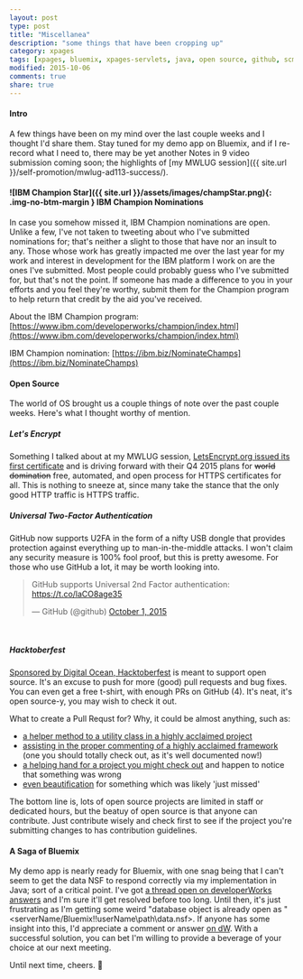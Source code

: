 ```yaml
---
layout: post
type: post
title: "Miscellanea"
description: "some things that have been cropping up"
category: xpages
tags: [xpages, bluemix, xpages-servlets, java, open source, github, scm]
modified: 2015-10-06
comments: true
share: true
---
```


#### Intro
A few things have been on my mind over the last couple weeks and I thought I'd share them. Stay tuned for my demo app on Bluemix, and if I re-record what I need to, there may be yet another Notes in 9 video submission coming soon; the highlights of [my MWLUG session]({{ site.url }}/self-promotion/mwlug-ad113-success/).

#### ![IBM Champion Star]({{ site.url }}/assets/images/champStar.png){: .img-no-btm-margin } IBM Champion Nominations
In case you somehow missed it, IBM Champion nominations are open. Unlike a few, I've not taken to tweeting about who I've submitted nominations for; that's neither a slight to those that have nor an insult to any. Those whose work has greatly impacted me over the last year for my work and interest in development for the IBM platform I work on are the ones I've submitted. Most people could probably guess who I've submitted for, but that's not the point. If someone has made a difference to you in your efforts and you feel <span data-toggle="tooltip" title="not necessarily to wield Mjölnir">they're worthy</span>, submit them for the Champion program to help return that credit by the aid you've received.

About the IBM Champion program:
[https://www.ibm.com/developerworks/champion/index.html](https://www.ibm.com/developerworks/champion/index.html)

IBM Champion nomination:
[https://ibm.biz/NominateChamps](https://ibm.biz/NominateChamps)

#### Open Source
The world of OS brought us a couple things of note over the past couple weeks. Here's what I thought worthy of mention.

##### Let's Encrypt
Something I talked about at my MWLUG session, [LetsEncrypt.org issued its first certificate](https://letsencrypt.org/2015/09/14/our-first-cert.html) and is driving forward with their Q4 2015 plans for <s>world domination</s> free, automated, and open process for HTTPS certificates for all. This is nothing to sneeze at, since many take the stance that the only good HTTP traffic is HTTPS traffic.

<!--
![Let's Encrypt](//letsencrypt.org/assets/images/letsencrypt-logo-horizontal.svg){: .img-no-btm-margin }
-->

##### Universal Two-Factor Authentication
GitHub now supports U2FA in the form of a nifty USB dongle that provides protection against everything up to man-in-the-middle attacks. I won't claim any security measure is 100% fool proof, but this is pretty awesome. For those who use GitHub a lot, it may be worth looking into.

<blockquote class="twitter-tweet" data-partner="tweetdeck"><p lang="en" dir="ltr">GitHub supports Universal 2nd Factor authentication: <a href="https://t.co/laCO8age35">https://t.co/laCO8age35</a></p>&mdash; GitHub (@github) <a href="https://twitter.com/github/status/649638137895870464">October 1, 2015</a></blockquote>
<script async src="//platform.twitter.com/widgets.js" charset="utf-8"></script>
<br />

##### Hacktoberfest
[Sponsored by Digital Ocean, Hacktoberfest](https://hacktoberfest.digitalocean.com/) is meant to support open source. It's an excuse to push for more (good) pull requests and bug fixes. You can even get a free t-shirt, with enough PRs on GitHub (4). It's neat, it's open source-y, you may wish to check it out.

What to create a Pull Requst for? Why, it could be almost anything, such as:

* [a helper method to a utility class in a highly acclaimed project](https://github.com/OpenNTF/XPagesExtensionLibrary/pull/35)
* [assisting in the proper commenting of a highly acclaimed framework](https://github.com/jesse-gallagher/XPages-Scaffolding/pull/10) (one you should totally check out, as it's well documented now!)
* [a helping hand for a project you might check out](https://github.com/progrium/dokku/pull/1521) and happen to notice that something was wrong
* [even beautification](https://github.com/adambard/learnxinyminutes-docs/pull/1296) for something which was likely 'just missed'

The bottom line is, lots of open source projects are limited in staff or dedicated hours, but the beatuy of open source is that anyone can contribute. Just contribute wisely and check first to see if the project you're submitting changes to has contribution guidelines.


#### A Saga of Bluemix
My demo app is nearly ready for Bluemix, with one snag being that I can't seem to get the data NSF to respond correctly via my implementation in Java; sort of a critical point. I've got [a thread open on developerWorks answers](https://developer.ibm.com/answers/questions/231062/xsp-on-bluemix-accessing-data-nsf-yields-notesexce.html) and I'm sure it'll get resolved before too long. Until then, it's just frustrating as I'm getting some weird "database object is already open as "&lt;serverName/Bluemix!!userName\path\data.nsf&gt;. If anyone has some insight into this, I'd appreciate a comment or answer [on dW](https://developer.ibm.com/answers/questions/231062/xsp-on-bluemix-accessing-data-nsf-yields-notesexce.html). With a successful solution, you can bet I'm willing to provide a beverage of your choice at our next meeting.

Until next time, cheers. :beers: